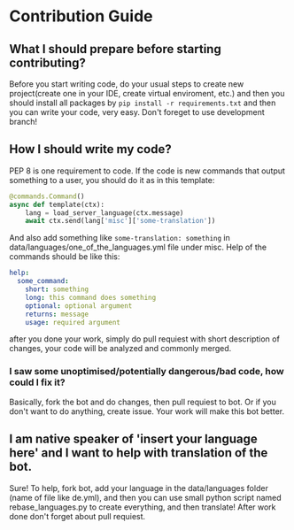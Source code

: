# Contribution Guide

## What I should prepare before starting contributing?

Before you start writing code, do your usual steps to create new project(create one in your IDE, create virtual
enviroment, etc.) and then you should install all packages by `pip install -r requirements.txt`
and then you can write your code, very easy. Don't foreget to use development branch!

## How I should write my code?

PEP 8 is one requirement to code. If the code is new commands that output something to a user, you should do it as in
this template:

```python
@commands.Command()
async def template(ctx):
    lang = load_server_language(ctx.message)
    await ctx.send(lang['misc']['some-translation'])
```

And also add something like `some-translation: something` in data/languages/one_of_the_languages.yml file under misc.
Help of the commands should be like this:

```yaml
help:
  some_command:
    short: something
    long: this command does something
    optional: optional argument
    returns: message
    usage: required argument
```

after you done your work, simply do pull requiest with short description of changes, your code will be analyzed and
commonly merged.

### I saw some unoptimised/potentially dangerous/bad code, how could I fix it?

Basically, fork the bot and do changes, then pull requiest to bot. Or if you don't want to do anything, create issue.
Your work will make this bot better.

## I am native speaker of 'insert your language here' and I want to help with translation of the bot.

Sure! To help, fork bot, add your language in the data/languages folder (name of file like de.yml), and then you can use
small python script named rebase_languages.py to create everything, and then translate! After work done don't forget
about pull requiest.
